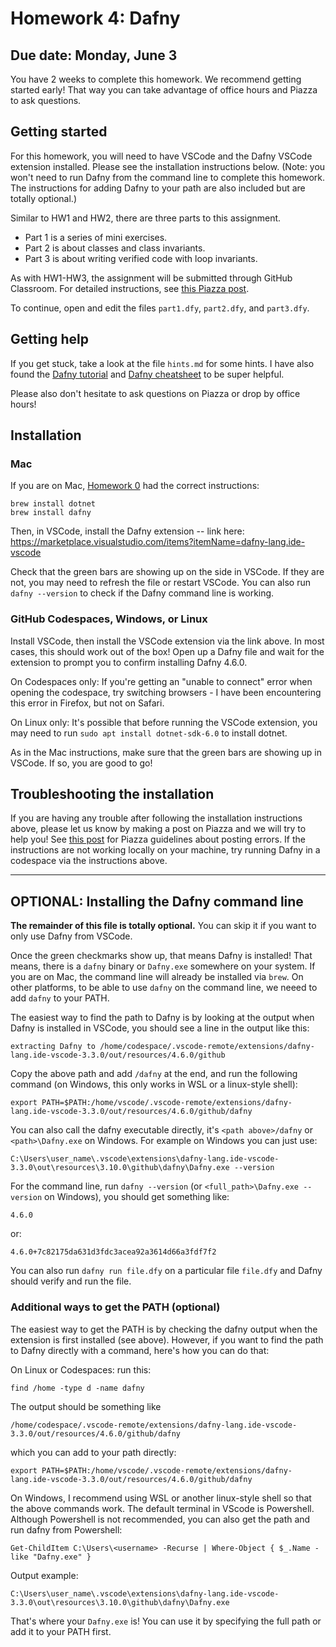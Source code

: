 # Homework 4: Dafny

## Due date: Monday, June 3

You have 2 weeks to complete this homework.
We recommend getting started early! That way you can take
advantage of office hours and Piazza to ask questions.

## Getting started

For this homework, you will need to have VSCode
and the Dafny VSCode extension installed.
Please see the installation instructions below.
(Note: you won't need to run Dafny from the command line
to complete this homework. The instructions for adding
Dafny to your path are also included but are totally optional.)

Similar to HW1 and HW2, there are three parts to this assignment.
- Part 1 is a series of mini exercises.
- Part 2 is about classes and class invariants.
- Part 3 is about writing verified code with loop invariants.

As with HW1-HW3, the assignment will be submitted through GitHub Classroom. For detailed instructions, see [this Piazza post](https://piazza.com/class/lt90i40zrot3ue/post/48).

To continue, open and edit the files `part1.dfy`, `part2.dfy`, and `part3.dfy`.

## Getting help

If you get stuck, take a look at the file `hints.md` for some hints.
I have also found the [Dafny tutorial](https://dafny.org/dafny/OnlineTutorial/guide.html)
and [Dafny cheatsheet](https://dafny.org/latest/DafnyCheatsheet.pdf)
to be super helpful.

Please also don't hesitate to ask questions on Piazza or drop by
office hours!

## Installation

### Mac

If you are on Mac, [Homework 0](https://github.com/DavisPL-Teaching/189c-hw0) had the correct instructions:
```
brew install dotnet
brew install dafny
```
Then, in VSCode, install the Dafny extension -- link here:
https://marketplace.visualstudio.com/items?itemName=dafny-lang.ide-vscode

Check that the green bars are showing up on the side in VSCode.
If they are not, you may need to refresh the file or restart VSCode.
You can also run `dafny --version` to check if the Dafny command
line is working.

### GitHub Codespaces, Windows, or Linux

Install VSCode, then install the VSCode extension via
the link above.
In most cases, this should work out of the box!
Open up a Dafny file and wait for the extension to prompt
you to confirm installing Dafny 4.6.0.

On Codespaces only:
If you're getting an "unable to connect" error when
opening the codespace, try switching browsers - I have been
encountering this error in Firefox, but not on Safari.

On Linux only:
It's possible that before running the VSCode extension, you may need to
run `sudo apt install dotnet-sdk-6.0` to install dotnet.

As in the Mac instructions,
make sure that the green bars are showing up in VSCode.
If so, you are good to go!

## Troubleshooting the installation

If you are having any trouble after following the installation instructions above,
please let us know by making a post on Piazza and we will try to help
you! See
[this post](https://piazza.com/class/lt90i40zrot3ue/post/28)
for Piazza guidelines about posting errors.
If the instructions are not working locally on your machine,
try running Dafny in a codespace via the instructions above.

----

## OPTIONAL: Installing the Dafny command line

**The remainder of this file is totally optional.**
You can skip it if you want to only use Dafny from VSCode.

Once the green checkmarks show up, that means Dafny is installed!
That means, there is a `dafny` binary or `Dafny.exe` somewhere
on your system.
If you are on Mac, the command line will already be installed
via `brew`.
On other platforms,
to be able to use `dafny` on the command line,
we neeed to add `dafny` to your PATH.

The easiest way to find the path to Dafny is by looking at
the output when Dafny is installed in VSCode, you should see
a line in the output like this:
```
extracting Dafny to /home/codespace/.vscode-remote/extensions/dafny-lang.ide-vscode-3.3.0/out/resources/4.6.0/github
```
Copy the above path and add `/dafny` at the end, and run the
following command (on Windows, this only works in WSL or a linux-style
shell):
```
export PATH=$PATH:/home/vscode/.vscode-remote/extensions/dafny-lang.ide-vscode-3.3.0/out/resources/4.6.0/github/dafny
```

You can also call the dafny executable directly,
it's `<path above>/dafny` or `<path>\Dafny.exe` on Windows.
For example on Windows you can just use:
```
C:\Users\user_name\.vscode\extensions\dafny-lang.ide-vscode-3.3.0\out\resources\3.10.0\github\dafny\Dafny.exe --version
```
For the command line, run `dafny --version` (or `<full_path>\Dafny.exe --version` on Windows), you should get something like:
```
4.6.0
```
or:
```
4.6.0+7c82175da631d3fdc3acea92a3614d66a3fdf7f2
```
You can also run `dafny run file.dfy` on a particular file `file.dfy`
and Dafny should verify and run the file.

### Additional ways to get the PATH (optional)

The easiest way to get the PATH is by checking the dafny output
when the extension is first installed (see above).
However, if you want to find the path to Dafny directly with a
command, here's how you can do that:

On Linux or Codespaces: run this:
```
find /home -type d -name dafny
```

The output should be something like
```
/home/codespace/.vscode-remote/extensions/dafny-lang.ide-vscode-3.3.0/out/resources/4.6.0/github/dafny
```

which you can add to your path directly:
```
export PATH=$PATH:/home/vscode/.vscode-remote/extensions/dafny-lang.ide-vscode-3.3.0/out/resources/4.6.0/github/dafny
```

On Windows, I recommend using WSL or another linux-style shell
so that the above commands work.
The default terminal in VScode is Powershell.
Although Powershell is not recommended, you can also get the path
and run dafny from Powershell:
```
Get-ChildItem C:\Users\<username> -Recurse | Where-Object { $_.Name -like "Dafny.exe" }
```
Output example:
```
C:\Users\user_name\.vscode\extensions\dafny-lang.ide-vscode-3.3.0\out\resources\3.10.0\github\dafny\Dafny.exe
```

That's where your `Dafny.exe` is! You can use it by specifying
the full path or add it to your PATH first.
